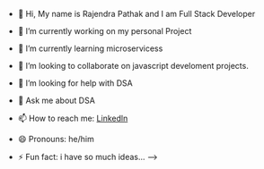 - 👋 Hi, My name is Rajendra Pathak and I am Full Stack Developer

- 🔭 I’m currently working on my personal Project
- 🌱 I’m currently learning microservicess
- 👯 I’m looking to collaborate on javascript develoment projects.
- 🤔 I’m looking for help with DSA
- 💬 Ask me about DSA
- 📫 How to reach me: [Linkedln](https://www.linkedin.com/in/rajendra-pathak-083131a0/)
- 😄 Pronouns:  he/him
- ⚡ Fun fact: i have so much ideas...
-->
